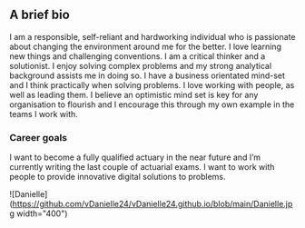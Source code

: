 ## A brief bio

I am a responsible, self-reliant and hardworking individual who is passionate about changing the environment around me for the better. I love learning new things and challenging conventions. I am a critical thinker and a solutionist. I enjoy solving complex problems and my strong analytical background assists me in doing so. I have a business orientated mind-set and I think practically when solving problems. I love working with people, as well as leading them. I believe an optimistic mind set is key for any organisation to flourish and I encourage this through my own example in the teams I work with.

### Career goals

I want to become a fully qualified actuary in the near future and I’m currently writing the last couple of actuarial exams. I want to work with people to provide innovative digital solutions to problems. 

![Danielle](https://github.com/vDanielle24/vDanielle24.github.io/blob/main/Danielle.jpg  width="400")


